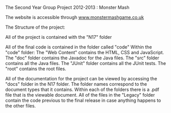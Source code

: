 
The Second Year Group Project 2012-2013  : Monster Mash

The website is accessible through www.monstermashgame.co.uk

The Structure of the project: 

All of the project is contained with the "N17"  folder

All of the final code is contained in the folder called "code"
	Within the "code" folder:
	The "Web Content" contains the HTML, CSS and JavaScript.
	The "doc" folder contains the Javadoc for the Java files.
	The "src" folder contains all the Java files.
		The "JUnit" folder contains all the JUnit tests.
		The "root" contains the root files. 

All of the documentation for the project can be viewed by accessing the "docs" folder in the N17 folder. The folder names correspond to the document types that it contains. Within each of the folders there is a .pdf file that is the viewable document. 
All of the files in the "Legacy" folder contain the code previous to the final release in case anything happens to the other files. 
